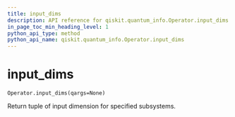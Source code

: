 ```yaml
---
title: input_dims
description: API reference for qiskit.quantum_info.Operator.input_dims
in_page_toc_min_heading_level: 1
python_api_type: method
python_api_name: qiskit.quantum_info.Operator.input_dims
---
```


# input\_dims

<span id="qiskit.quantum_info.Operator.input_dims" />

`Operator.input_dims(qargs=None)`

Return tuple of input dimension for specified subsystems.

